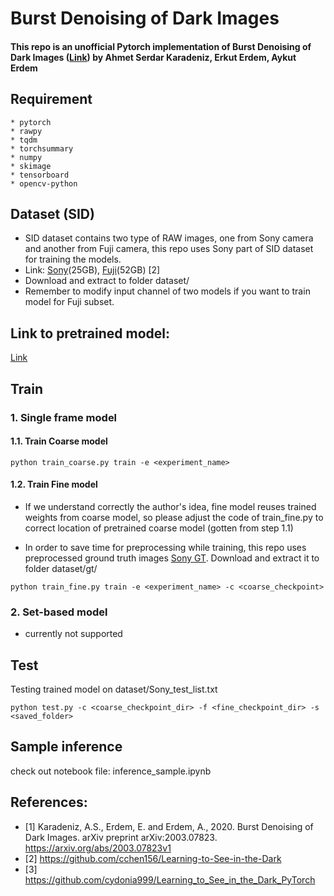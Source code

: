 # Burst Denoising of Dark Images

#### This repo is an unofficial Pytorch implementation of Burst Denoising of Dark Images ([Link](https://arxiv.org/abs/2003.07823)) by Ahmet Serdar Karadeniz, Erkut Erdem, Aykut Erdem


## Requirement
```
* pytorch
* rawpy
* tqdm
* torchsummary
* numpy
* skimage
* tensorboard
* opencv-python 
```

## Dataset (SID)
- SID dataset contains two type of RAW images, one from Sony camera and another from Fuji camera, this repo uses Sony part of SID dataset for training the models. 
- Link: [Sony](https://drive.google.com/open?id=1G6VruemZtpOyHjOC5N8Ww3ftVXOydSXx)(25GB), [Fuji](https://drive.google.com/open?id=1C7GeZ3Y23k1B8reRL79SqnZbRBc4uizH)(52GB) [2]
- Download and extract to folder dataset/
- Remember to modify input channel of two models if you want to train model for Fuji subset. 

## Link to pretrained model: 
[Link](https://drive.google.com/drive/folders/10fmRnTSTs0zIVYdpJPsyH6G6s11jrYDy?usp=sharing)

## Train
### 1. Single frame model
#### 1.1. Train Coarse model 
```
python train_coarse.py train -e <experiment_name> 
```

#### 1.2. Train Fine model
- If we understand correctly the author's idea, fine model reuses trained weights from coarse model, so please adjust the code of train_fine.py to correct location of pretrained coarse model (gotten from step 1.1)

- In order to save time for preprocessing while training, this repo uses preprocessed ground truth images [Sony GT](https://drive.google.com/file/d/1wfkWVkauAsGvXtDJWX0IFDuDl5ozz2PM/view?usp=sharing). Download and extract it to folder dataset/gt/

```
python train_fine.py train -e <experiment_name> -c <coarse_checkpoint>
```

### 2. Set-based model 
* currently not supported

## Test
Testing trained model on dataset/Sony_test_list.txt
```
python test.py -c <coarse_checkpoint_dir> -f <fine_checkpoint_dir> -s <saved_folder>
```

## Sample inference
check out notebook file: inference_sample.ipynb


## References: 
- [1] Karadeniz, A.S., Erdem, E. and Erdem, A., 2020. Burst Denoising of Dark Images. arXiv preprint arXiv:2003.07823. https://arxiv.org/abs/2003.07823v1
- [2] https://github.com/cchen156/Learning-to-See-in-the-Dark
- [3] https://github.com/cydonia999/Learning_to_See_in_the_Dark_PyTorch

